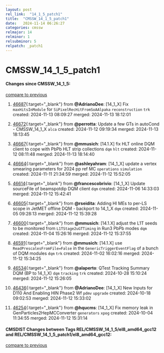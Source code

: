 ```yaml
---
layout: post
rel_link:  "14_1_5_patch1"
title:  "CMSSW_14_1_5_patch1"
date:   2024-11-14 06:26:27
categories: cmssw
relmajor: 14
relminor: 1
relsubminor: 5
relpatch: _patch1
---
```


# CMSSW_14_1_5_patch1
#### Changes since CMSSW_14_1_5:
[compare to previous](https://github.com/cms-sw/cmssw/compare/CMSSW_14_1_5...CMSSW_14_1_5_patch1)



1. [46687](http://github.com/cms-sw/cmssw/pull/46687){:target="_blank"}  from **@AdrianoDee**: [14_1_X] Fix `maxHitsInModule` for `SiPixelRecHitFromSoAAlpaka` `reconstruction` `trk` created: 2024-11-13 08:09:27 merged: 2024-11-13 18:12:01

2. [46672](http://github.com/cms-sw/cmssw/pull/46672){:target="_blank"}  from **@perrotta**: Update a few GTs in autoCond - CMSSW_14_1_X `alca` created: 2024-11-12 09:19:34 merged: 2024-11-13 18:13:45

3. [46667](http://github.com/cms-sw/cmssw/pull/46667){:target="_blank"}  from **@mmusich**: [14.1.X] fix HLT online DQM client to cope with PbPb HLT strip collections `dqm` `hlt` created: 2024-11-12 08:11:48 merged: 2024-11-13 18:14:40

4. [46664](http://github.com/cms-sw/cmssw/pull/46664){:target="_blank"}  from **@ashleyahram**: [14_1_X] update a vertex smearing parameters for 2024 pp ref MC `operations` `simulation` created: 2024-11-11 21:34:59 merged: 2024-11-12 15:52:05

5. [46614](http://github.com/cms-sw/cmssw/pull/46614){:target="_blank"}  from **@francescobrivio**: [14_1_X] Update sourceFile of beamspotdip DQM client `dqm` created: 2024-11-06 14:33:03 merged: 2024-11-12 15:42:41

6. [46605](http://github.com/cms-sw/cmssw/pull/46605){:target="_blank"}  from **@rseidita**: Adding HI MEs to per-LS scope in JetMET offline DQM - backport to 14_1_X `dqm` created: 2024-11-05 09:28:13 merged: 2024-11-12 15:39:28

7. [46600](http://github.com/cms-sw/cmssw/pull/46600){:target="_blank"}  from **@mmusich**: [14.1.X] adjust the L1T seeds to be monitored from `L1TStage2uGTTiming` in Run3 PbPb modes `dqm` created: 2024-11-04 15:26:16 merged: 2024-11-12 15:37:55

8. [46591](http://github.com/cms-sw/cmssw/pull/46591){:target="_blank"}  from **@mmusich**: [14.1.X] use `ReadPrescalesFromFile=False` in the `GenericTriggerEventFlag` of a bunch of DQM modules `dqm` `trk` created: 2024-11-02 16:02:16 merged: 2024-11-12 15:34:25

9. [46534](http://github.com/cms-sw/cmssw/pull/46534){:target="_blank"}  from **@alaperto**: QTest Tracking Summary DQM (BP to 14_1_X) `dqm` `tracking` `trk` created: 2024-10-28 15:10:24 merged: 2024-11-12 15:26:05

10. [46436](http://github.com/cms-sw/cmssw/pull/46436){:target="_blank"}  from **@AdrianoDee**: [14_1_X] New Inputs for D110 And Enabling HIN Phase2 Wf `pdmv` `upgrade` created: 2024-10-18 09:02:53 merged: 2024-11-12 15:33:02

11. [46254](http://github.com/cms-sw/cmssw/pull/46254){:target="_blank"}  from **@hqucms**: [14_1_X] Fix memory leak in GenParticles2HepMCConverter `generators` `xpog` created: 2024-10-04 11:34:55 merged: 2024-11-12 15:31:14

#### CMSDIST Changes between Tags REL/CMSSW_14_1_5/el8_amd64_gcc12 and REL/CMSSW_14_1_5_patch1/el8_amd64_gcc12:
[compare to previous](https://github.com/cms-sw/cmsdist/compare/REL/CMSSW_14_1_5/el8_amd64_gcc12...REL/CMSSW_14_1_5_patch1/el8_amd64_gcc12)



